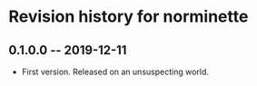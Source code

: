 # Revision history for norminette

## 0.1.0.0 -- 2019-12-11

* First version. Released on an unsuspecting world.
